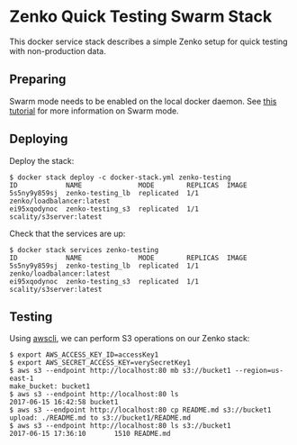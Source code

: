 # Zenko Quick Testing Swarm Stack

This docker service stack describes a simple Zenko setup for quick testing
with non-production data.

## Preparing

Swarm mode needs to be enabled on the local docker daemon. See
[this tutorial](https://docs.docker.com/engine/swarm/swarm-tutorial/)
for more information on Swarm mode.

## Deploying

Deploy the stack:

```
$ docker stack deploy -c docker-stack.yml zenko-testing
ID            NAME              MODE        REPLICAS  IMAGE
5s5ny9y859sj  zenko-testing_lb  replicated  1/1       zenko/loadbalancer:latest
ei95xqodynoc  zenko-testing_s3  replicated  1/1       scality/s3server:latest
```

Check that the services are up:

```
$ docker stack services zenko-testing
ID            NAME              MODE        REPLICAS  IMAGE
5s5ny9y859sj  zenko-testing_lb  replicated  1/1       zenko/loadbalancer:latest
ei95xqodynoc  zenko-testing_s3  replicated  1/1       scality/s3server:latest
```

## Testing

Using [awscli](https://aws.amazon.com/cli/), we can perform S3 operations
on our Zenko stack:

```
$ export AWS_ACCESS_KEY_ID=accessKey1
$ export AWS_SECRET_ACCESS_KEY=verySecretKey1
$ aws s3 --endpoint http://localhost:80 mb s3://bucket1 --region=us-east-1
make_bucket: bucket1
$ aws s3 --endpoint http://localhost:80 ls
2017-06-15 16:42:58 bucket1
$ aws s3 --endpoint http://localhost:80 cp README.md s3://bucket1
upload: ./README.md to s3://bucket1/README.md
$ aws s3 --endpoint http://localhost:80 ls s3://bucket1
2017-06-15 17:36:10       1510 README.md
```
